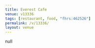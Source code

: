 ```yaml
---
title: Everest Cafe
venue: v13336
tags: [restaurant, food, "fhrs:462526"]
permalink: /v/13336/
layout: venue
---
```

null